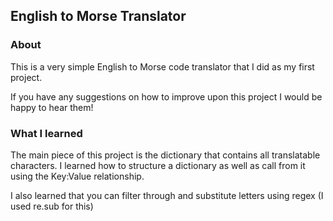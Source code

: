 ## English to Morse Translator

### About
This is a very simple English to Morse code translator that I 
did as my first project. 

If you have any suggestions on how to improve upon this project
I would be happy to hear them!

### What I learned

The main piece of this project is the dictionary that contains all 
translatable characters.  I learned how to structure a dictionary
as well as call from it using the Key:Value relationship.

I also learned that you can filter through and substitute 
letters using regex (I used re.sub for this) 
